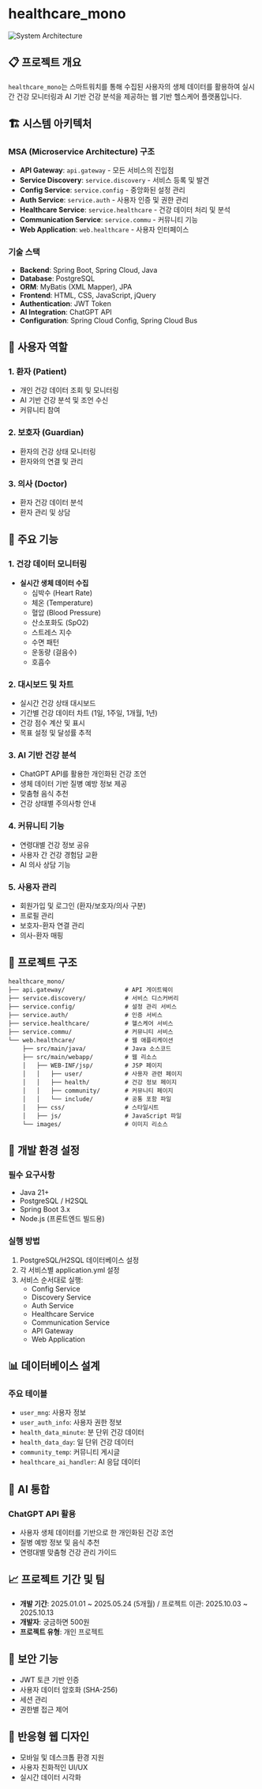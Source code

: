 # healthcare_mono

![System Architecture](https://github.com/user-attachments/assets/a2a4ebde-590b-4b29-81d2-6c5b06395ef9)

## 📋 프로젝트 개요
`healthcare_mono`는 스마트워치를 통해 수집된 사용자의 생체 데이터를 활용하여 실시간 건강 모니터링과 AI 기반 건강 분석을 제공하는 웹 기반 헬스케어 플랫폼입니다.

## 🏗️ 시스템 아키텍처

### MSA (Microservice Architecture) 구조
- **API Gateway**: `api.gateway` - 모든 서비스의 진입점
- **Service Discovery**: `service.discovery` - 서비스 등록 및 발견
- **Config Service**: `service.config` - 중앙화된 설정 관리
- **Auth Service**: `service.auth` - 사용자 인증 및 권한 관리
- **Healthcare Service**: `service.healthcare` - 건강 데이터 처리 및 분석
- **Communication Service**: `service.commu` - 커뮤니티 기능
- **Web Application**: `web.healthcare` - 사용자 인터페이스

### 기술 스택
- **Backend**: Spring Boot, Spring Cloud, Java
- **Database**: PostgreSQL
- **ORM**: MyBatis (XML Mapper), JPA
- **Frontend**: HTML, CSS, JavaScript, jQuery
- **Authentication**: JWT Token
- **AI Integration**: ChatGPT API
- **Configuration**: Spring Cloud Config, Spring Cloud Bus

## 👥 사용자 역할

### 1. 환자 (Patient)
- 개인 건강 데이터 조회 및 모니터링
- AI 기반 건강 분석 및 조언 수신
- 커뮤니티 참여

### 2. 보호자 (Guardian)
- 환자의 건강 상태 모니터링
- 환자와의 연결 및 관리

### 3. 의사 (Doctor)
- 환자 건강 데이터 분석
- 환자 관리 및 상담

## 🏥 주요 기능

### 1. 건강 데이터 모니터링
- **실시간 생체 데이터 수집**
  - 심박수 (Heart Rate)
  - 체온 (Temperature)
  - 혈압 (Blood Pressure)
  - 산소포화도 (SpO2)
  - 스트레스 지수
  - 수면 패턴
  - 운동량 (걸음수)
  - 호흡수

### 2. 대시보드 및 차트
- 실시간 건강 상태 대시보드
- 기간별 건강 데이터 차트 (1일, 1주일, 1개월, 1년)
- 건강 점수 계산 및 표시
- 목표 설정 및 달성률 추적

### 3. AI 기반 건강 분석
- ChatGPT API를 활용한 개인화된 건강 조언
- 생체 데이터 기반 질병 예방 정보 제공
- 맞춤형 음식 추천
- 건강 상태별 주의사항 안내

### 4. 커뮤니티 기능
- 연령대별 건강 정보 공유
- 사용자 간 건강 경험담 교환
- AI 의사 상담 기능

### 5. 사용자 관리
- 회원가입 및 로그인 (환자/보호자/의사 구분)
- 프로필 관리
- 보호자-환자 연결 관리
- 의사-환자 매핑

## 📁 프로젝트 구조
```
healthcare_mono/
├── api.gateway/                 # API 게이트웨이
├── service.discovery/           # 서비스 디스커버리
├── service.config/              # 설정 관리 서비스
├── service.auth/                # 인증 서비스
├── service.healthcare/          # 헬스케어 서비스
├── service.commu/               # 커뮤니티 서비스
└── web.healthcare/              # 웹 애플리케이션
    ├── src/main/java/           # Java 소스코드
    ├── src/main/webapp/         # 웹 리소스
    │   ├── WEB-INF/jsp/         # JSP 페이지
    │   │   ├── user/            # 사용자 관련 페이지
    │   │   ├── health/          # 건강 정보 페이지
    │   │   ├── community/       # 커뮤니티 페이지
    │   │   └── include/         # 공통 포함 파일
    │   ├── css/                 # 스타일시트
    │   ├── js/                  # JavaScript 파일
    └── images/                  # 이미지 리소스
```

## 🔧 개발 환경 설정

### 필수 요구사항
- Java 21+
- PostgreSQL / H2SQL
- Spring Boot 3.x
- Node.js (프론트엔드 빌드용)

### 실행 방법
1. PostgreSQL/H2SQL 데이터베이스 설정
2. 각 서비스별 application.yml 설정
3. 서비스 순서대로 실행:
   - Config Service
   - Discovery Service
   - Auth Service
   - Healthcare Service
   - Communication Service
   - API Gateway
   - Web Application

## 📊 데이터베이스 설계

### 주요 테이블
- `user_mng`: 사용자 정보
- `user_auth_info`: 사용자 권한 정보
- `health_data_minute`: 분 단위 건강 데이터
- `health_data_day`: 일 단위 건강 데이터
- `community_temp`: 커뮤니티 게시글
- `healthcare_ai_handler`: AI 응답 데이터

## 🤖 AI 통합

### ChatGPT API 활용
- 사용자 생체 데이터를 기반으로 한 개인화된 건강 조언
- 질병 예방 정보 및 음식 추천
- 연령대별 맞춤형 건강 관리 가이드

## 📈 프로젝트 기간 및 팀
- **개발 기간**: 2025.01.01 ~ 2025.05.24 (5개월) / 프로젝트 이관: 2025.10.03 ~ 2025.10.13
- **개발자**: 궁금하면 500원
- **프로젝트 유형**: 개인 프로젝트

## 🔐 보안 기능
- JWT 토큰 기반 인증
- 사용자 데이터 암호화 (SHA-256)
- 세션 관리
- 권한별 접근 제어

## 📱 반응형 웹 디자인
- 모바일 및 데스크톱 환경 지원
- 사용자 친화적인 UI/UX
- 실시간 데이터 시각화
